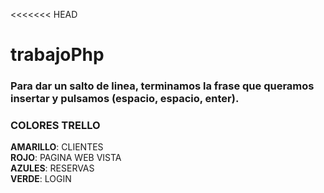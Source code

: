 <<<<<<< HEAD
# trabajoPhp  
### Para dar un salto de linea, terminamos la frase que queramos insertar y pulsamos (espacio, espacio, enter).  
 ### COLORES TRELLO 
 **AMARILLO**: CLIENTES  
 **ROJO**: PAGINA WEB VISTA  
 **AZULES**: RESERVAS  
 **VERDE**: LOGIN  